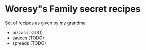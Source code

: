 # Woresy"s Family secret recipes

Set of recipes as given by my grandma

* pizzas (TODO)
* sauces (TODO)
* spreads (TODO)
